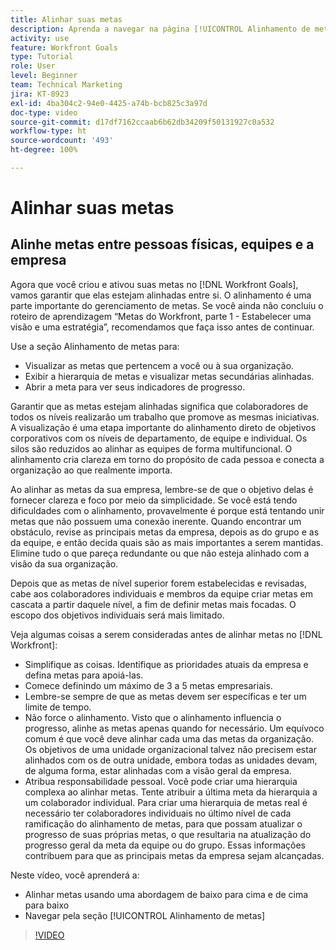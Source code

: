 ```yaml
---
title: Alinhar suas metas
description: Aprenda a navegar na página [!UICONTROL Alinhamento de metas] do [!DNL   Goals].
activity: use
feature: Workfront Goals
type: Tutorial
role: User
level: Beginner
team: Technical Marketing
jira: KT-8923
exl-id: 4ba304c2-94e0-4425-a74b-bcb825c3a97d
doc-type: video
source-git-commit: d17df7162ccaab6b62db34209f50131927c0a532
workflow-type: ht
source-wordcount: '493'
ht-degree: 100%

---
```


# Alinhar suas metas

## Alinhe metas entre pessoas físicas, equipes e a empresa

Agora que você criou e ativou suas metas no [!DNL Workfront Goals], vamos garantir que elas estejam alinhadas entre si. O alinhamento é uma parte importante do gerenciamento de metas. Se você ainda não concluiu o roteiro de aprendizagem “Metas do Workfront, parte 1 - Estabelecer uma visão e uma estratégia”, recomendamos que faça isso antes de continuar.

<!--Insert link to LP 1, above -->

Use a seção Alinhamento de metas para:

* Visualizar as metas que pertencem a você ou à sua organização.
* Exibir a hierarquia de metas e visualizar metas secundárias alinhadas.
* Abrir a meta para ver seus indicadores de progresso.

Garantir que as metas estejam alinhadas significa que colaboradores de todos os níveis realizarão um trabalho que promove as mesmas iniciativas. A visualização é uma etapa importante do alinhamento direto de objetivos corporativos com os níveis de departamento, de equipe e individual. Os silos são reduzidos ao alinhar as equipes de forma multifuncional. O alinhamento cria clareza em torno do propósito de cada pessoa e conecta a organização ao que realmente importa.

Ao alinhar as metas da sua empresa, lembre-se de que o objetivo delas é fornecer clareza e foco por meio da simplicidade. Se você está tendo dificuldades com o alinhamento, provavelmente é porque está tentando unir metas que não possuem uma conexão inerente. Quando encontrar um obstáculo, revise as principais metas da empresa, depois as do grupo e as da equipe, e então decida quais são as mais importantes a serem mantidas. Elimine tudo o que pareça redundante ou que não esteja alinhado com a visão da sua organização.

Depois que as metas de nível superior forem estabelecidas e revisadas, cabe aos colaboradores individuais e membros da equipe criar metas em cascata a partir daquele nível, a fim de definir metas mais focadas. O escopo dos objetivos individuais será mais limitado.

<!-- Pro-tips graphic -->

Veja algumas coisas a serem consideradas antes de alinhar metas no [!DNL Workfront]:

* Simplifique as coisas. Identifique as prioridades atuais da empresa e defina metas para apoiá-las.
* Comece definindo um máximo de 3 a 5 metas empresariais.
* Lembre-se sempre de que as metas devem ser específicas e ter um limite de tempo.
* Não force o alinhamento. Visto que o alinhamento influencia o progresso, alinhe as metas apenas quando for necessário. Um equívoco comum é que você deve alinhar cada uma das metas da organização. Os objetivos de uma unidade organizacional talvez não precisem estar alinhados com os de outra unidade, embora todas as unidades devam, de alguma forma, estar alinhadas com a visão geral da empresa.
* Atribua responsabilidade pessoal. Você pode criar uma hierarquia complexa ao alinhar metas. Tente atribuir a última meta da hierarquia a um colaborador individual. Para criar uma hierarquia de metas real é necessário ter colaboradores individuais no último nível de cada ramificação do alinhamento de metas, para que possam atualizar o progresso de suas próprias metas, o que resultaria na atualização do progresso geral da meta da equipe ou do grupo. Essas informações contribuem para que as principais metas da empresa sejam alcançadas.

Neste vídeo, você aprenderá a:

* Alinhar metas usando uma abordagem de baixo para cima e de cima para baixo
* Navegar pela seção [!UICONTROL Alinhamento de metas]

>[!VIDEO](https://video.tv.adobe.com/v/335195/?quality=12&learn=on&enablevpops)
